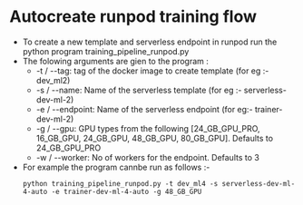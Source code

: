 # Autocreate runpod training flow

* To create a new template and serverless endpoint in runpod run the python program training_pipeline_runpod.py
* The folowing arguments are gien to the program :
  * -t  / --tag: tag of the docker image to create template (for eg :- dev_ml2)
  * -s / --name: Name of the serverless template (for eg :- serverless-dev-ml-2)
  * -e / --endpoint: Name of the serverless endpoint (for eg:- trainer-dev-ml-2)
  * -g / --gpu: GPU types from the following [24_GB_GPU_PRO, 16_GB_GPU, 24_GB_GPU, 48_GB_GPU, 80_GB_GPU]. Defaults to 24_GB_GPU_PRO
  * -w / --worker: No of workers for the endpoint. Defaults to 3
* For example the program cannbe run as follows :-
  ```
  python training_pipeline_runpod.py -t dev_ml4 -s serverless-dev-ml-4-auto -e trainer-dev-ml-4-auto -g 48_GB_GPU
  ```
